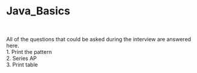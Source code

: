 # Java_Basics
<br>
 <p> All of the questions that could be asked during the interview are answered here.<br> 
 1. Print the pattern<br>
 2. Series AP<br>
 3. Print table <br>
 </p>
